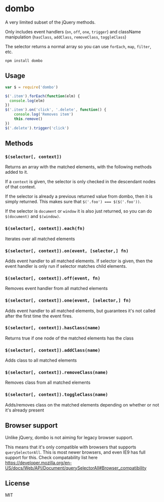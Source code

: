 # dombo

A very limited subset of the jQuery methods.

Only includes event handlers (`on`, `off`, `one`, `trigger`) and className manipulation (`hasClass`, `addClass`, `removeClass`, `toggleClass`)

The selector returns a normal array so you can use `forEach`, `map`, `filter`, etc.

```
npm install dombo
```

## Usage

``` js
var $ = require('dombo')

$('.item').forEach(function(elm) {
  console.log(elm)
})
$('.item').on('click', '.delete', function() {
	console.log('Removes item')
	this.remove()
})
$('.delete').trigger('click')
```

## Methods

### `$(selector[, context])`

Returns an array with the matched elements, with the following methods added to it.

If a `context` is given, the selector is only checked in the descendant nodes of that context.

If the selector is already a previous returned value from dombo, then it is simply returned. This makes sure that `$('.foo') === $($('.foo'))`.

If the selector is `document` or `window` it is also just returned, so you can do `$(document)` and `$(window)`.

### `$(selector[, context]).each(fn)`

Iterates over all matched elements

### `$(selector[, context]).on(event, [selector,] fn)`

Adds event handler to all matched elements. If selector is given, then the event handler is only run if selector matches child elements.

### `$(selector[, context]).off(event, fn)`

Removes event handler from all matched elements

### `$(selector[, context]).one(event, [selector,] fn)`

Adds event handler to all matched elements, but guarantees it's not called after the first time the event fires.

### `$(selector[, context]).hasClass(name)`

Returns true if one node of the matched elements has the class

### `$(selector[, context]).addClass(name)`

Adds class to all matched elements

### `$(selector[, context]).removeClass(name)`

Removes class from all matched elements

### `$(selector[, context]).toggleClass(name)`

Adds/removes class on the matched elements depending on whether or not it's already present

## Browser support

Unlike jQuery, dombo is not aiming for legacy browser support.

This means that it's only compatible with browsers that supports `querySelectorAll`. This is most newer browsers, and even IE9 has full support for this. Check compatability list here https://developer.mozilla.org/en-US/docs/Web/API/Document/querySelectorAll#Browser_compatibility

## License

MIT
